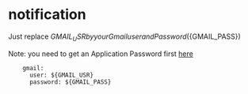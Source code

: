 # notification

Just replace ${GMAIL_USR} by your Gmail user and Password (${GMAIL_PASS})

Note: you need to get an Application Password first [here](https://support.google.com/accounts/answer/185833)

```
    gmail:
      user: ${GMAIL_USR}
      password: ${GMAIL_PASS}
```
